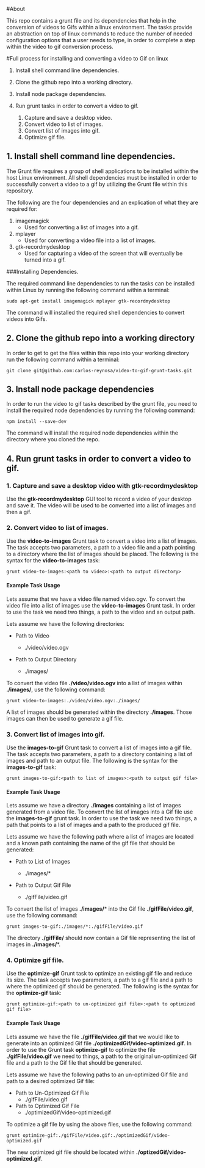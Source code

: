 #About

This repo contains a grunt file and its dependencies that help in the conversion of videos to Gifs within a linux
environment. The tasks provide an abstraction on top of linux commands to reduce the number of needed configuration
options that a user needs to type, in order to complete a step within the video to gif conversion process.



#Full process for installing and converting a video to Gif on linux

1. Install shell command line dependencies.
2. Clone the github repo into a working directory.
3. Install node package dependencies.
4. Run grunt tasks in order to convert a video to gif.

    1. Capture and save a desktop video.
    2. Convert video to list of images.
    3. Convert list of images into gif.
    4. Optimize gif file.


## 1. Install shell command line dependencies.

The Grunt file requires a group of shell applications to be installed within the host Linux environment. All shell
dependencies must be installed in order to successfully convert a video to a gif by utilizing the Grunt file within this
repository.

The following are the four dependencies and an explication of what they are required for:

1. imagemagick
    * Used for converting a list of images into a gif.
2. mplayer
    * Used for converting a video file into a list of images.
3. gtk-recordmydesktop
    * Used for capturing a video of the screen that will eventually be turned into a gif.


###Installing Dependencies.

The required command line dependencies to run the tasks can be installed within Linux by running
the following command within a terminal:

   `sudo apt-get install imagemagick mplayer gtk-recordmydesktop`


The command will installed the required shell dependencies to convert videos into Gifs.


## 2. Clone the github repo into a working directory

In order to get to get the files within this repo into your working directory run the following command within
a terminal:

`git clone git@github.com:carlos-reynosa/video-to-gif-grunt-tasks.git`


## 3. Install node package dependencies

In order to run the video to gif tasks described by the grunt file, you need to install the required node dependencies by
running the following command:

`npm install --save-dev`

The command will install the required node dependencies within the directory where you cloned the repo.

## 4. Run grunt tasks in order to convert a video to gif.

### 1. Capture and save a desktop video with gtk-recordmydesktop

Use the **gtk-recordmydesktop** GUI tool to record a video of your desktop and save it. The video will
be used to be converted into a list of images and then a gif.


### 2. Convert video to list of images.

Use the **video-to-images** Grunt task to convert a video into a list of images. The task accepts two parameters, a path
to a video file and a path pointing to a directory where the list of images should be placed. The following is the syntax
for the **video-to-images** task:

`grunt video-to-images:<path to video>:<path to output directory>`


#### Example Task Usage

Lets assume that we have a video file named video.ogv. To convert the video file into a list of images
use the **video-to-images** Grunt task. In order to use the task we need two things, a path to the video and an output path.

Lets assume we have the following directories:

* Path to Video
    - ./video/video.ogv

* Path to Output Directory

    - ./images/

To convert the video file  **./video/video.ogv** into a list of images within **./images/**, use the following command:

`grunt video-to-images:./video/video.ogv:./images/`

A list of images should be generated within the directory **./images**. Those images can then be used to generate
a gif file.

### 3. Convert list of images into gif.

Use the **images-to-gif** Grunt task to convert a list of images into a gif file. The task accepts two parameters, a path to
a directory containing a list of images and path to an output file. The following  is the syntax for the **images-to-gif**
task:

`grunt images-to-gif:<path to list of images>:<path to output gif file>`


#### Example Task Usage

Lets assume we have a directory **./images** containing a list of images generated from a video file. To convert the list of
images into a Gif file use the **images-to-gif** grunt task. In order to use the task we need two things, a path that points
to a list of images and a path to the produced gif file.

Lets assume we have the following path where a list of images are located and a known path containing the name of the
gif file that should be generated:

* Path to List of Images

    - ./images/*
* Path to Output Gif File

    - ./gifFile/video.gif

To convert the list of images **./images/*** into the Gif file **./gifFile/video.gif**, use the following command:

`grunt images-to-gif:./images/*:./gifFile/video.gif`

The directory **./gifFile/** should now contain a Gif file representing the list of images in **./images/***.

### 4. Optimize gif file.

Use the **optimize-gif** Grunt task to optimize an existing gif file and reduce its size. The task accepts two parameters, a path to a gif file
and a path to where the optimized gif should be generated. The following is the syntax for the **optimize-gif** task:

`grunt optimize-gif:<path to un-optimized gif file>:<path to optimized gif file>`


#### Example Task Usage

Lets assume we have the file **./gifFile/video.gif** that we would like to generate into an optimized Gif file **./optimizedGif/video-optimized.gif**.
In order to use the Grunt task **optimize-gif** to optimize the file **./gifFile/video.gif** we need to things, a path to the
original un-optimized Gif file and a path to the Gif file that should be generated.

Lets assume we have the following paths to an un-optimized Gif file and path to a desired optimized Gif file:

* Path to Un-Optimized Gif File
    - ./gifFile/video.gif
* Path to Optimized Gif File
    - ./optimizedGif/video-optimized.gif

To optimize a gif file by using the above files, use the following command:

`grunt optimize-gif:./gifFile/video.gif:./optimizedGif/video-optimized.gif`

The new optimized gif file should be located within **./optizedGif/video-optimized.gif**.
